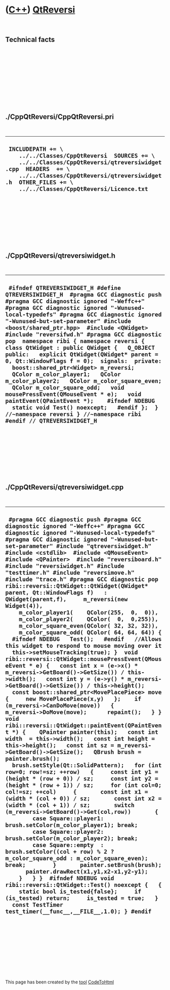 



 

 

 

 

 

([C++](Cpp.htm)) [QtReversi](CppQtReversi.htm)
==============================================

 

Technical facts
---------------

 

 

 

 

 

 

./CppQtReversi/CppQtReversi.pri
-------------------------------

 

  --------------------------------------------------------------------------------------------------------------------------------------------------------------------------------------------------------------------------------------------------
  ` INCLUDEPATH += \     ../../Classes/CppQtReversi  SOURCES += \     ../../Classes/CppQtReversi/qtreversiwidget.cpp  HEADERS  += \     ../../Classes/CppQtReversi/qtreversiwidget.h  OTHER_FILES += \     ../../Classes/CppQtReversi/Licence.txt`
  --------------------------------------------------------------------------------------------------------------------------------------------------------------------------------------------------------------------------------------------------

 

 

 

 

 

./CppQtReversi/qtreversiwidget.h
--------------------------------

 

  -------------------------------------------------------------------------------------------------------------------------------------------------------------------------------------------------------------------------------------------------------------------------------------------------------------------------------------------------------------------------------------------------------------------------------------------------------------------------------------------------------------------------------------------------------------------------------------------------------------------------------------------------------------------------------------------------------------------------------------------------------------------------------------------------------------------------------------------------------------------------------------------------------------------
  ` #ifndef QTREVERSIWIDGET_H #define QTREVERSIWIDGET_H  #pragma GCC diagnostic push #pragma GCC diagnostic ignored "-Weffc++" #pragma GCC diagnostic ignored "-Wunused-local-typedefs" #pragma GCC diagnostic ignored "-Wunused-but-set-parameter" #include <boost/shared_ptr.hpp>  #include <QWidget> #include "reversifwd.h" #pragma GCC diagnostic pop  namespace ribi { namespace reversi {  class QtWidget : public QWidget {   Q_OBJECT public:   explicit QtWidget(QWidget* parent = 0, Qt::WindowFlags f = 0);  signals:  private:   boost::shared_ptr<Widget> m_reversi;   QColor m_color_player1;   QColor m_color_player2;   QColor m_color_square_even;   QColor m_color_square_odd;   void mousePressEvent(QMouseEvent * e);   void paintEvent(QPaintEvent *);    #ifndef NDEBUG   static void Test() noexcept;   #endif };  } //~namespace reversi } //~namespace ribi  #endif // QTREVERSIWIDGET_H`
  -------------------------------------------------------------------------------------------------------------------------------------------------------------------------------------------------------------------------------------------------------------------------------------------------------------------------------------------------------------------------------------------------------------------------------------------------------------------------------------------------------------------------------------------------------------------------------------------------------------------------------------------------------------------------------------------------------------------------------------------------------------------------------------------------------------------------------------------------------------------------------------------------------------------

 

 

 

 

 

./CppQtReversi/qtreversiwidget.cpp
----------------------------------

 

  ----------------------------------------------------------------------------------------------------------------------------------------------------------------------------------------------------------------------------------------------------------------------------------------------------------------------------------------------------------------------------------------------------------------------------------------------------------------------------------------------------------------------------------------------------------------------------------------------------------------------------------------------------------------------------------------------------------------------------------------------------------------------------------------------------------------------------------------------------------------------------------------------------------------------------------------------------------------------------------------------------------------------------------------------------------------------------------------------------------------------------------------------------------------------------------------------------------------------------------------------------------------------------------------------------------------------------------------------------------------------------------------------------------------------------------------------------------------------------------------------------------------------------------------------------------------------------------------------------------------------------------------------------------------------------------------------------------------------------------------------------------------------------------------------------------------------------------------------------------------------------------------------------------------------------------------------------------------------------------------------------------------------------------------------------------------------------------------------------------------------------------------------------------------------------------------------------------------------------------------------------------------------------------------------------------------------------------------------------------------------------------------------------------------------------------------------------------------------------------------------------------------------------------
  ` #pragma GCC diagnostic push #pragma GCC diagnostic ignored "-Weffc++" #pragma GCC diagnostic ignored "-Wunused-local-typedefs" #pragma GCC diagnostic ignored "-Wunused-but-set-parameter" #include "qtreversiwidget.h"  #include <cstdlib>  #include <QMouseEvent> #include <QPainter>  #include "reversiboard.h" #include "reversiwidget.h" #include "testtimer.h" #include "reversimove.h" #include "trace.h" #pragma GCC diagnostic pop  ribi::reversi::QtWidget::QtWidget(QWidget* parent, Qt::WindowFlags f)   : QWidget(parent,f),     m_reversi(new Widget(4)),     m_color_player1(    QColor(255,  0,  0)),     m_color_player2(    QColor(  0,  0,255)),     m_color_square_even(QColor( 32, 32, 32)),     m_color_square_odd( QColor( 64, 64, 64)) {   #ifndef NDEBUG   Test();   #endif   //Allows this widget to respond to mouse moving over it   this->setMouseTracking(true); }  void ribi::reversi::QtWidget::mousePressEvent(QMouseEvent * e) {   const int x = (e->x() * m_reversi->GetBoard()->GetSize()) / this->width();   const int y = (e->y() * m_reversi->GetBoard()->GetSize()) / this->height();    const boost::shared_ptr<MovePlacePiece> move {     new MovePlacePiece(x,y)   };    if (m_reversi->CanDoMove(move))   {      m_reversi->DoMove(move);      repaint();   } }  void ribi::reversi::QtWidget::paintEvent(QPaintEvent *) {    QPainter painter(this);   const int width  = this->width();   const int height = this->height();   const int sz = m_reversi->GetBoard()->GetSize();   QBrush brush = painter.brush();   brush.setStyle(Qt::SolidPattern);   for (int row=0; row!=sz; ++row)   {     const int y1 = (height * (row + 0)) / sz;     const int y2 = (height * (row + 1)) / sz;     for (int col=0; col!=sz; ++col)     {       const int x1 = (width * (col + 0)) / sz;       const int x2 = (width * (col + 1)) / sz;       switch (m_reversi->GetBoard()->Get(col,row))       {         case Square::player1: brush.setColor(m_color_player1); break;         case Square::player2: brush.setColor(m_color_player2); break;         case Square::empty  : brush.setColor((col + row) % 2 ? m_color_square_odd : m_color_square_even); break;        }       painter.setBrush(brush);       painter.drawRect(x1,y1,x2-x1,y2-y1);     }   } }  #ifndef NDEBUG void ribi::reversi::QtWidget::Test() noexcept {   {     static bool is_tested{false};     if (is_tested) return;     is_tested = true;   }   const TestTimer test_timer(__func__,__FILE__,1.0); } #endif`
  ----------------------------------------------------------------------------------------------------------------------------------------------------------------------------------------------------------------------------------------------------------------------------------------------------------------------------------------------------------------------------------------------------------------------------------------------------------------------------------------------------------------------------------------------------------------------------------------------------------------------------------------------------------------------------------------------------------------------------------------------------------------------------------------------------------------------------------------------------------------------------------------------------------------------------------------------------------------------------------------------------------------------------------------------------------------------------------------------------------------------------------------------------------------------------------------------------------------------------------------------------------------------------------------------------------------------------------------------------------------------------------------------------------------------------------------------------------------------------------------------------------------------------------------------------------------------------------------------------------------------------------------------------------------------------------------------------------------------------------------------------------------------------------------------------------------------------------------------------------------------------------------------------------------------------------------------------------------------------------------------------------------------------------------------------------------------------------------------------------------------------------------------------------------------------------------------------------------------------------------------------------------------------------------------------------------------------------------------------------------------------------------------------------------------------------------------------------------------------------------------------------------------------------

 

 

 

 

 





 




This page has been created by the [tool](Tools.htm)
[CodeToHtml](ToolCodeToHtml.htm)
